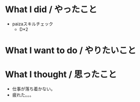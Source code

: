 # What I did / やったこと
- paizaスキルチェック
  - D\*2

# What I want to do / やりたいこと

# What I thought / 思ったこと
- 仕事が落ち着かない。
- 疲れた。。。
